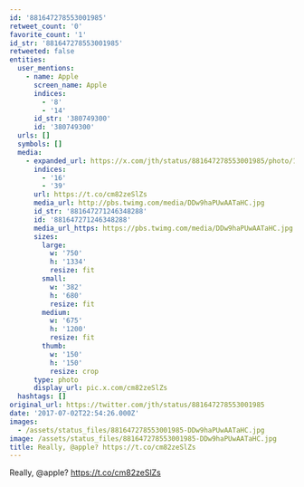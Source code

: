 ```yaml
---
id: '881647278553001985'
retweet_count: '0'
favorite_count: '1'
id_str: '881647278553001985'
retweeted: false
entities:
  user_mentions:
    - name: Apple
      screen_name: Apple
      indices:
        - '8'
        - '14'
      id_str: '380749300'
      id: '380749300'
  urls: []
  symbols: []
  media:
    - expanded_url: https://x.com/jth/status/881647278553001985/photo/1
      indices:
        - '16'
        - '39'
      url: https://t.co/cm82zeSlZs
      media_url: http://pbs.twimg.com/media/DDw9haPUwAATaHC.jpg
      id_str: '881647271246348288'
      id: '881647271246348288'
      media_url_https: https://pbs.twimg.com/media/DDw9haPUwAATaHC.jpg
      sizes:
        large:
          w: '750'
          h: '1334'
          resize: fit
        small:
          w: '382'
          h: '680'
          resize: fit
        medium:
          w: '675'
          h: '1200'
          resize: fit
        thumb:
          w: '150'
          h: '150'
          resize: crop
      type: photo
      display_url: pic.x.com/cm82zeSlZs
  hashtags: []
original_url: https://twitter.com/jth/status/881647278553001985
date: '2017-07-02T22:54:26.000Z'
images:
  - /assets/status_files/881647278553001985-DDw9haPUwAATaHC.jpg
image: /assets/status_files/881647278553001985-DDw9haPUwAATaHC.jpg
title: Really, @apple? https://t.co/cm82zeSlZs
---
```


Really, @apple? https://t.co/cm82zeSlZs